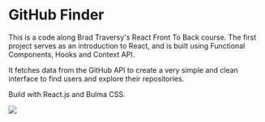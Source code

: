 # GitHub Finder

This is a code along Brad Traversy's React Front To Back course. The first project serves as an introduction to React, and is built using Functional Components, Hooks and Context API.

It fetches data from the GitHub API to create a very simple and clean interface to find users and explore their repositories.

Build with React.js and Bulma CSS.

![](https://github.com/herokunt/github-finder/blob/master/Screenshot.png)
